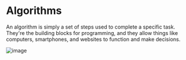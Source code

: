 # Algorithms
An algorithm is simply a set of steps used to complete a specific task. They're the building blocks for programming, and they allow things like computers, smartphones, and websites to function and make decisions.

![image](https://github.com/rahul-jha-official/Algorithms/assets/138975150/4188d660-f607-4b74-941b-7030eef00638)
